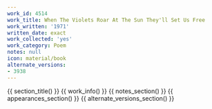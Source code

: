 ```yaml
---
work_id: 4514
work_title: When The Violets Roar At The Sun They'll Set Us Free
work_written: '1971'
written_date: exact
work_collected: 'yes'
work_category: Poem
notes: null
icon: material/book
alternate_versions:
- 3938
---
```


{{ section_title() }}
{{ work_info() }}
{{ notes_section() }}
{{ appearances_section() }}
{{ alternate_versions_section() }}